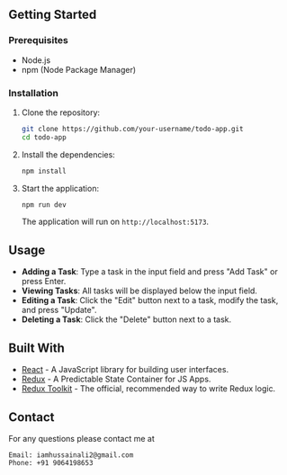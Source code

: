 
## Getting Started

### Prerequisites
- Node.js
- npm (Node Package Manager)

### Installation

1. Clone the repository:
    ```bash
    git clone https://github.com/your-username/todo-app.git
    cd todo-app
    ```

2. Install the dependencies:
    ```bash
    npm install
    ```

3. Start the application:
    ```bash
    npm run dev
    ```

    The application will run on `http://localhost:5173`.

## Usage

- **Adding a Task**: Type a task in the input field and press "Add Task" or press Enter.
- **Viewing Tasks**: All tasks will be displayed below the input field.
- **Editing a Task**: Click the "Edit" button next to a task, modify the task, and press "Update".
- **Deleting a Task**: Click the "Delete" button next to a task.


## Built With

- [React](https://reactjs.org/) - A JavaScript library for building user interfaces.
- [Redux](https://redux.js.org/) - A Predictable State Container for JS Apps.
- [Redux Toolkit](https://redux-toolkit.js.org/) - The official, recommended way to write Redux logic.



## Contact

For any questions please contact me at
``` 
Email: iamhussainali2@gmail.com
Phone: +91 9064198653
```

